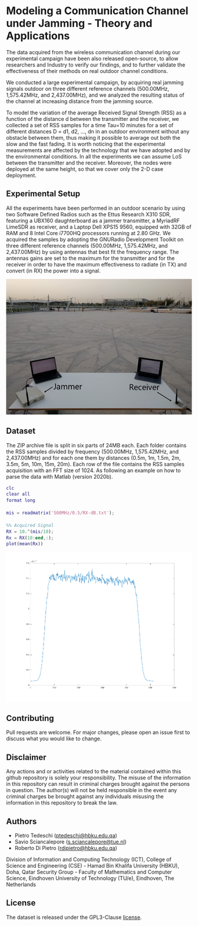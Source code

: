 # Modeling a Communication Channel under Jamming - Theory and Applications

The data acquired from the wireless communication channel during our experimental campaign have been also released open-source, to allow researchers and Industry to verify our findings, and to further validate the effectiveness of their methods on real outdoor channel conditions.

We conducted a large experimental campaign, by acquiring real jamming signals outdoor on three different reference channels (500.00MHz, 1,575.42MHz, and 2,437.00MHz), and we analyzed the resulting status of the channel at increasing distance from the jamming source.

To model the variation of the average Received Signal Strength (RSS) as a function of the distance d between the transmitter and the receiver, we collected a set of RSS samples for a time Tau=10 minutes for a set of different distances D = d1, d2, ..., dn in an outdoor environment without any obstacle between them, thus making it possible to average out both the slow and the fast fading. It is worth noticing that the experimental measurements are affected by the technology that we have adopted and by the environmental conditions. In all the experiments we can assume LoS between the transmitter and the receiver. Moreover, the nodes were deployed at the same height, so that we cover only the 2-D case deployment.

## Experimental Setup

All the experiments have been performed in an outdoor scenario by using two Software Defined Radios such as the Ettus Research X310 SDR, featuring a UBX160 daughterboard as a jammer transmitter, a MyriadRF LimeSDR as receiver, and a Laptop Dell XPS15 9560, equipped with 32GB of RAM and 8 Intel Core i7700HQ processors running at 2.80 GHz. We acquired the samples by adopting the GNURadio Development Toolkit on three different reference channels (500.00MHz, 1,575.42MHz, and 2,437.00MHz) by using antennas that best fit the frequency range. The antennas gains are set to the maximum for the transmitter and for the receiver in order to have the maximum effectiveness to radiate (in TX) and convert (in RX) the power into a signal.

<p align="center">
     <img alt="Experiental Setup" src="./figs/setup.jpg" width="800">
</p>

## Dataset

The ZIP archive file is split in six parts of 24MB each. Each folder contains the RSS samples divided by frequency (500.00MHz, 1,575.42MHz, and 2,437.00MHz) and for each one them by distances (0.5m, 1m, 1.5m, 2m, 3.5m, 5m, 10m, 15m, 20m). Each row of the file contains the RSS samples acquisition with an FFT size of 1024. As following an example on how to parse the data with Matlab (version 2020b).

```matlab
clc
clear all
format long

mis = readmatrix('500MHz/0.5/RX-dB.txt');

%% Acquired Signal
RX = 10.^(mis/10);
Rx = RX(10:end,:);
plot(mean(Rx))
```

<p align="center">
     <img alt="Acquired Signal" src="./figs/example.png" width="800">
</p>

## Contributing
Pull requests are welcome. For major changes, please open an issue first to discuss what you would like to change.

## Disclaimer
Any actions and or activities related to the material contained within this github repository is solely your responsibility. The misuse of the information in this repository can result in criminal charges brought against the persons in question. The author(s) will not be held responsible in the event any criminal charges be brought against any individuals misusing the information in this repository to break the law.

## Authors
- Pietro Tedeschi (ptedeschi@hbku.edu.qa)
- Savio Sciancalepore (s.sciancalepore@tue.nl)
- Roberto Di Pietro (rdipietro@hbku.edu.qa)

Division of Information and Computing Technology (ICT), College of Science and Engineering (CSE) - Hamad Bin Khalifa University (HBKU), Doha, Qatar
Security Group - Faculty of Mathematics and Computer Science, Eindhoven University of Technology (TU/e), Eindhoven, The Netherlands

## License
The dataset is released under the GPL3-Clause <a href="LICENSE">license</a>.
